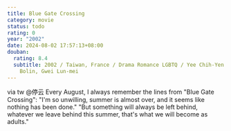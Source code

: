 ```yaml
---
title: Blue Gate Crossing
category: movie
status: todo
rating: 0
year: "2002"
date: 2024-08-02 17:57:13+08:00
douban:
  rating: 8.4
  subtitle: 2002 / Taiwan, France / Drama Romance LGBTQ / Yee Chih-Yen / Chen
    Bolin, Gwei Lun-mei
---
```


via tw @停云
Every August, I always remember the lines from "Blue Gate Crossing":
"I'm so unwilling, summer is almost over, and it seems like nothing has been done."
"But something will always be left behind, whatever we leave behind this summer, that's what we will become as adults."
